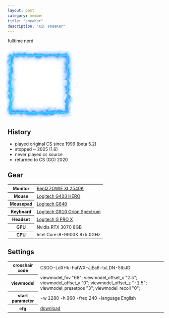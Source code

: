 ```yaml
---
layout: post
category: member
title: "sneaKer"
description: "KiF sneaKer"
---
```


fulltime nerd


<div style="position: relative; margin: 20px 0 0 -10px; padding: 20px;">
  <div style="position: absolute; top: 0; left: 0; z-index: 1;"><img src="sneaker-frame.png"></div>
  <img style="display: block;" src="sneaker.jpg" height=184px width=184px/>
</div>

<h2>History</h2>
 <ul>
    <li>played original CS since 1999 (beta 5.2)</li>
    <li>stopped ~ 2005 (1.6)</li>
    <li>never played cs source</li>
    <li>returned to CS (GO) 2020</li>
</ul>

<h2>Gear</h2>
<table>
<tr>
<th>Monitor</th><td><a target="_blank" rel="noopener noreferrer" href="https://amzn.to/3EsSqpi">BenQ ZOWIE XL2540K</a></td>
</tr>
<tr>
<th>Mouse</th><td><a target="_blank" rel="noopener noreferrer" href="https://amzn.to/3nLTn5c">Logitech G403 HERO</a></td>
</tr>
<tr>
<th>Mousepad</th><td><a target="_blank" rel="noopener noreferrer" href="https://amzn.to/3w3yI0u">Logitech G640</a></td>
</tr>
<tr>
<th>Keyboard</th><td><a target="_blank" rel="noopener noreferrer" href="https://amzn.to/3EwXusJ">Logitech G910 Orion Spectrum</a></td>
</tr>
<tr>
<th>Headset</th><td><a target="_blank" rel="noopener noreferrer" href="https://amzn.to/3vZUv93">Logitech G PRO X</a></td>
</tr>
<tr>
<th>GPU</th><td>Nvidia RTX 3070 8GB</td>
</tr>
<tr>
<th>CPU</th><td>Intel Core i9-9900K 8x5.0GHz</td>
</tr>
</table>

<h2>Settings</h2>
<table>
<tr>
<th>crosshair code</th><td>CSGO-LdXHk-hatWX-JjEa8-tuLDN-5tbJD</td>
</tr>
<tr>
<th>viewmodel</th>
<td>
viewmodel_fov "68"; viewmodel_offset_x "2.5"; viewmodel_offset_y "0"; viewmodel_offset_z "-1.5";
viewmodel_presetpos "3";
viewmodel_recoil "0";
</td>
</tr>
<tr>
<th>start parameter</th><td>-w 1280 -h 960 -freq 240 -language English</td>
</tr>
<tr>
<th>cfg</th><td><a href="sneakercfg.zip">download</a></td>
</tr>
</table>
